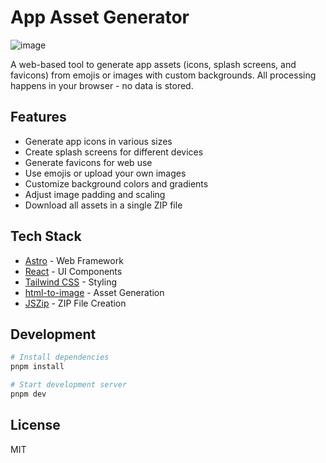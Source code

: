 # App Asset Generator

![image](https://github.com/user-attachments/assets/c73626a1-2320-40cf-8a67-90fde8dc5f0e)


A web-based tool to generate app assets (icons, splash screens, and favicons) from emojis or images with custom backgrounds. All processing happens in your browser - no data is stored.

## Features

- Generate app icons in various sizes
- Create splash screens for different devices
- Generate favicons for web use
- Use emojis or upload your own images
- Customize background colors and gradients
- Adjust image padding and scaling
- Download all assets in a single ZIP file

## Tech Stack

- [Astro](https://astro.build) - Web Framework
- [React](https://reactjs.org) - UI Components
- [Tailwind CSS](https://tailwindcss.com) - Styling
- [html-to-image](https://github.com/bubkoo/html-to-image) - Asset Generation
- [JSZip](https://stuk.github.io/jszip/) - ZIP File Creation

## Development

```bash
# Install dependencies
pnpm install

# Start development server
pnpm dev

```

## License

MIT
